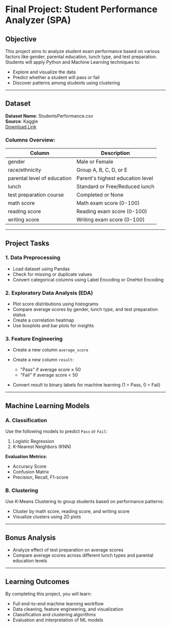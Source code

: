 # Final Project: Student Performance Analyzer (SPA)

## Objective

This project aims to analyze student exam performance based on various factors like gender, parental education, lunch type, and test preparation. Students will apply Python and Machine Learning techniques to:

- Explore and visualize the data
- Predict whether a student will pass or fail
- Discover patterns among students using clustering

---

## Dataset

**Dataset Name**: StudentsPerformance.csv  
**Source**: Kaggle  
[Download Link](https://www.kaggle.com/datasets/spscientist/students-performance-in-exams)

### Columns Overview:

| Column                     | Description                                |
|----------------------------|--------------------------------------------|
| gender                    | Male or Female                              |
| race/ethnicity            | Group A, B, C, D, or E                      |
| parental level of education | Parent's highest education level         |
| lunch                     | Standard or Free/Reduced lunch              |
| test preparation course   | Completed or None                           |
| math score                | Math exam score (0-100)                     |
| reading score             | Reading exam score (0-100)                  |
| writing score             | Writing exam score (0-100)                  |

---

## Project Tasks

### 1. Data Preprocessing

- Load dataset using Pandas
- Check for missing or duplicate values
- Convert categorical columns using Label Encoding or OneHot Encoding

### 2. Exploratory Data Analysis (EDA)

- Plot score distributions using histograms
- Compare average scores by gender, lunch type, and test preparation status
- Create a correlation heatmap
- Use boxplots and bar plots for insights

### 3. Feature Engineering

- Create a new column `average_score`
- Create a new column `result`:
  - "Pass" if average score ≥ 50
  - "Fail" if average score < 50

- Convert result to binary labels for machine learning (1 = Pass, 0 = Fail)

---

## Machine Learning Models

### A. Classification

Use the following models to predict `Pass` or `Fail`:

1. Logistic Regression
2. K-Nearest Neighbors (KNN)

**Evaluation Metrics**:
- Accuracy Score
- Confusion Matrix
- Precision, Recall, F1-score

### B. Clustering

Use K-Means Clustering to group students based on performance patterns:
- Cluster by math score, reading score, and writing score
- Visualize clusters using 2D plots

---

## Bonus Analysis

- Analyze effect of test preparation on average scores
- Compare average scores across different lunch types and parental education levels

---


## Learning Outcomes

By completing this project, you will learn:
- Full end-to-end machine learning workflow
- Data cleaning, feature engineering, and visualization
- Classification and clustering algorithms
- Evaluation and interpretation of ML models
